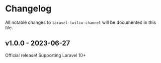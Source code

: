 # Changelog

All notable changes to `laravel-twilio-channel` will be documented in this file.

## v1.0.0 - 2023-06-27

Official release! Supporting Laravel 10+
